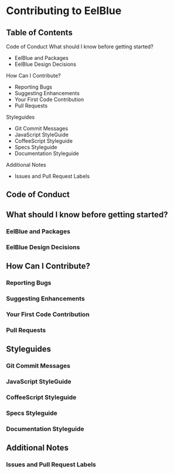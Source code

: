# Contributing to EelBlue



## Table of Contents  
Code of Conduct
What should I know before getting started?

* EelBlue and Packages
* EelBlue Design Decisions

How Can I Contribute?

* Reporting Bugs
* Suggesting Enhancements
* Your First Code Contribution
* Pull Requests


Styleguides

* Git Commit Messages
* JavaScript StyleGuide
* CoffeeScript Styleguide
* Specs Styleguide
* Documentation Styleguide

Additional Notes

* Issues and Pull Request Labels



## Code of Conduct

## What should I know before getting started?

### EelBlue and Packages

### EelBlue Design Decisions

## How Can I Contribute?

### Reporting Bugs

### Suggesting Enhancements

### Your First Code Contribution

### Pull Requests

## Styleguides

### Git Commit Messages

### JavaScript StyleGuide

### CoffeeScript Styleguide

### Specs Styleguide

### Documentation Styleguide

## Additional Notes

### Issues and Pull Request Labels
